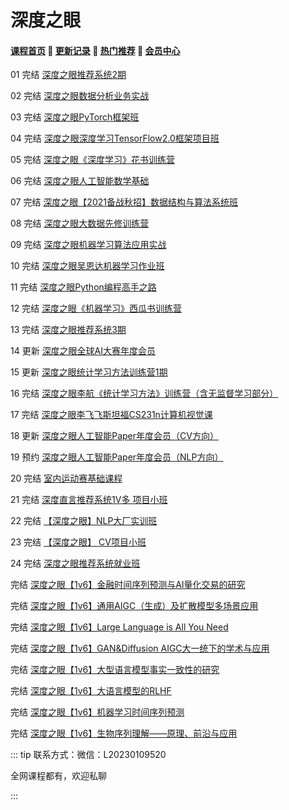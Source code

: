 # 深度之眼

#### [**课程首页**](../../README.md) 💖 [**更新记录**](./gxjl-2024.md) 💖 [**热门推荐**](./rmtj.md) 💖 [**会员中心**](./vip.md)

01 完结 [深度之眼推荐系统2期](https://ai.deepshare.net/detail/p_604b8e1de4b07f4194ff3e55/5)

02 完结 [深度之眼数据分析业务实战](https://ai.deepshare.net/detail/p_5fa3c9dbe4b0e81f36ccf482/5)

03 完结 [深度之眼PyTorch框架班](https://ai.deepshare.net/detail/p_5df0ad9a09d37_qYqVmt85/6)

04 完结 [深度之眼深度学习TensorFlow2.0框架项目班](https://ai.deepshare.net/detail/p_5ea6cc694be35_obn2mhja/6)

05 完结 [深度之眼《深度学习》花书训练营](https://ai.deepshare.net/detail/p_5d72442b5f162_hKJypuaW/6)

06 完结 [深度之眼人工智能数学基础](https://ai.deepshare.net/detail/p_5f488015e4b0477ccba76c47/6)

07 完结 [深度之眼【2021备战秋招】数据结构与算法系统班](https://ai.deepshare.net/detail/p_6070524fe4b0d4eb039005a5/8)

08 完结 [深度之眼大数据先修训练营](https://ai.deepshare.net/detail/p_5f585abee4b0c55103751208/6)

09 完结 [深度之眼机器学习算法应用实战](https://ai.deepshare.net/detail/p_5e12aa8734510_IpNUGv5w/6)

10 完结 [深度之眼吴恩达机器学习作业班](https://ai.deepshare.net/detail/i_5f6c23dde4b0d59c87b7f4b6/1)

11 完结 [深度之眼Python编程高手之路](https://ai.deepshare.net/detail/p_5d2ffe5f434de_sMb0OxNQ/6)

12 完结 [深度之眼《机器学习》西瓜书训练营](https://ai.deepshare.net/detail/p_5e8e9e760cb37_BPB5b3gI/6)

13 完结 [深度之眼推荐系统3期](https://ai.deepshare.net/detail/p_604b8e1de4b07f4194ff3e55/5)

14 更新 [深度之眼全球AI大赛年度会员](https://ai.deepshare.net/detail/p_5ea01c6b6e534_zTeoPkAO/5)

15 更新 [深度之眼统计学习方法训练营1期](https://ai.deepshare.net/detail/p_619b93d0e4b07ededa9fcca0/5)

16 完结 [深度之眼李航《统计学习方法》训练营（含无监督学习部分）](https://ai.deepshare.net/detail/p_5e3ccc2937a30_YeCUNZHT/6)

17 完结 [深度之眼李飞飞斯坦福CS231n计算机视觉课](https://ai.deepshare.net/detail/p_5dc3c44508cde_w9LwI7jA/6)

18 更新 [深度之眼人工智能Paper年度会员（CV方向）](https://ai.deepshare.net/detail/p_5d552aea89dd9_CWCmRNUu/5)

19 预约 [深度之眼人工智能Paper年度会员（NLP方向）](https://ai.deepshare.net/detail/p_5d5529ce477d5_gjTtDfAH/5)

20 完结 [室内运动赛基础课程](https://ai.deepshare.net/detail/p_60d46402e4b0017651a82f5f/6)

21 完结 [深度直言推荐系统1V多 项目小班](https://appuaaoe86p4947.h5.xiaoeknow.com/v1/goods/goods_detail/p_63147fb8e4b050af23b25d46?type=3)

22 完结 [【深度之眼】NLP大厂实训班](https://h5.deepshare.net/class/detail/119)

23 完结 [【深度之眼】 CV项目小班](https://h5.deepshare.net/class/detail/118)

24 完结 [深度之眼推荐系统就业班](https://ai.deepshare.net/p/t_pc/goods_pc_detail/goods_detail/p_604b8e1de4b07f4194ff3e55?fromH5=true&type=3)

完结 [深度之眼【1v6】金融时间序列预测与AI量化交易的研究](https://ai.deepshare.net/p/t_pc/goods_pc_detail/goods_detail/p_65af9622e4b0bb112443ed8a?)

完结 [深度之眼【1v6】通用AIGC（生成）及扩散模型多场景应用](https://ai.deepshare.net/p/t_pc/goods_pc_detail/goods_detail/p_65af94dee4b04c10a125f2c3?)

完结 [深度之眼【1v6】Large Language is All You Need](https://ai.deepshare.net/p/t_pc/goods_pc_detail/goods_detail/p_65af9275e4b0bb112443ec02?)

完结 [深度之眼【1v6】GAN&Diffusion AIGC大一统下的学术与应用](https://ai.deepshare.net/p/t_pc/goods_pc_detail/goods_detail/p_6436871fe4b09d72378cb7c6?)

完结 [深度之眼【1v6】大型语言模型事实一致性的研究](https://ai.deepshare.net/p/t_pc/goods_pc_detail/goods_detail/p_65b0bb25e4b04c10a1265cfe?)

完结 [深度之眼【1v6】大语言模型的RLHF](https://ai.deepshare.net/p/t_pc/goods_pc_detail/goods_detail/p_65b0bde7e4b064a83b8dcb28?)

完结 [深度之眼【1v6】机器学习时间序列预测](https://ai.deepshare.net/p/t_pc/goods_pc_detail/goods_detail/p_65af9001e4b064a83b8d6e95?)

完结 [深度之眼【1v6】生物序列理解——原理、前沿与应用](https://ai.deepshare.net/p/t_pc/goods_pc_detail/goods_detail/p_65b0d009e4b064a83b8ddc93?)

::: tip
联系方式：微信：L20230109520

全网课程都有，欢迎私聊

 

:::
